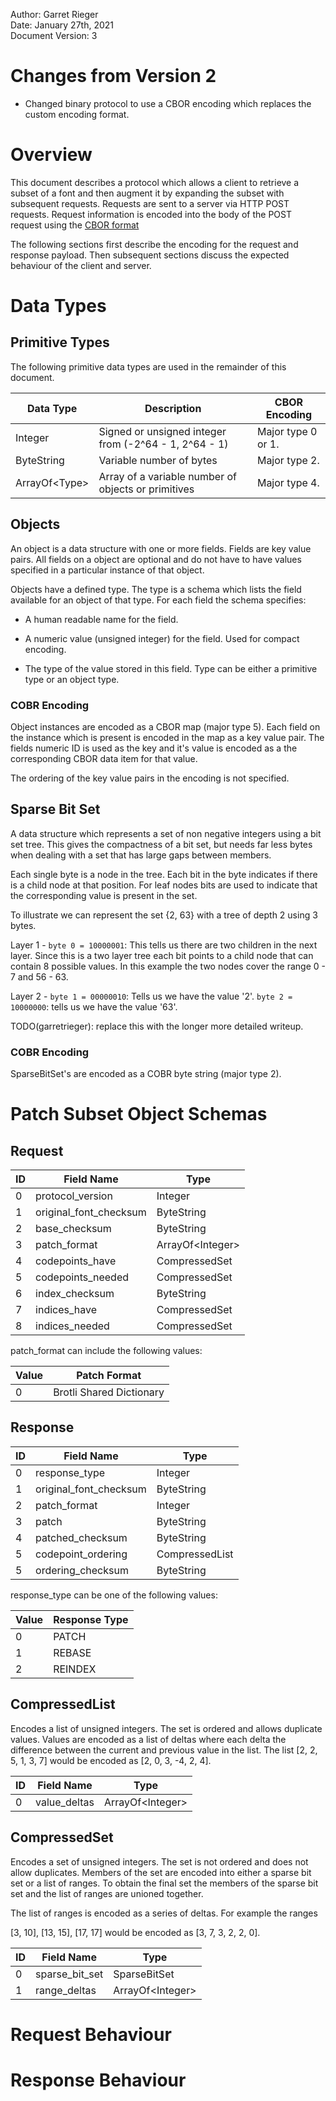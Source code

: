 Author: Garret Rieger  
Date: January 27th, 2021  
Document Version: 3  

# Changes from Version 2

* Changed binary protocol to use a CBOR encoding which replaces the custom
  encoding format.

# Overview

This document describes a protocol which  allows a client to retrieve a
subset of a font and then augment it by expanding the subset with
subsequent requests. Requests are sent to a server via HTTP POST requests.
Request information is encoded into the body of the POST request using 
the [CBOR format](https://www.rfc-editor.org/rfc/rfc8949.html)

The following sections first describe the encoding for the request and
response payload. Then subsequent sections discuss the expected behaviour
of the client and server.

# Data Types

## Primitive Types

The following primitive data types are used in the remainder of this document.

| Data Type       | Description                                           | CBOR Encoding      |
| --------------- | ----------------------------------------------------- | ------------------ |
| Integer         | Signed or unsigned integer from (-2^64 - 1, 2^64 - 1) | Major type 0 or 1. |
| ByteString      | Variable number of bytes                              | Major type 2.      |
| ArrayOf\<Type\> | Array of a variable number of objects or primitives   | Major type 4.      |

## Objects

An object is a data structure with one or more fields. Fields are key
value pairs.  All fields on a object are optional and do not have to have
values specified in a particular instance of that object.

Objects have a defined type. The type is a schema which lists the field
available for an object of that type. For each field the schema specifies:

*  A human readable name for the field.

*  A numeric value (unsigned integer) for the field. Used for compact
   encoding.
   
* The type of the value stored in this field. Type can be either a
  primitive type or an object type.

### COBR Encoding

Object instances are encoded as a CBOR map (major type 5). Each field on
the instance which is present is encoded in the map as a key value pair.
The fields numeric ID is used as the key and it's value is encoded as a
the corresponding CBOR data item for that value.

The ordering of the key value pairs in the encoding is not specified.

## Sparse Bit Set

A data structure which represents a set of non negative integers using a
bit set tree. This gives the compactness of a bit set, but needs far less
bytes when dealing with a set that has large gaps between members.

Each single byte is a node in the tree. Each bit in the byte indicates if
there is a child node at that position. For leaf nodes bits are used to
indicate that the corresponding value is present in the set.
 
To illustrate we can represent the set {2, 63} with a tree of depth 2 using
3 bytes.
 
Layer 1 - `byte 0 = 10000001`: This tells us there are two children in the
next layer. Since this is a two layer tree each bit points  to a child node
that can contain 8 possible values. In this example the two nodes cover the
range 0 - 7 and 56 - 63.
 
Layer 2 - `byte 1 = 00000010`: Tells us we have the value '2'.
`byte 2 = 10000000`: tells us we have the value '63'.

TODO(garretrieger): replace this with the longer more detailed writeup.

### COBR Encoding

SparseBitSet's are encoded as a COBR byte string (major type 2).

# Patch Subset Object Schemas

## Request

  | ID | Field Name             | Type                   |
  | -- | ---------------------- | ---------------------- |
  | 0  | protocol_version       | Integer                |
  | 1  | original_font_checksum | ByteString             |
  | 2  | base_checksum          | ByteString             |
  | 3  | patch_format           | ArrayOf\<Integer\>     |
  | 4  | codepoints_have        | CompressedSet          |
  | 5  | codepoints_needed      | CompressedSet          |
  | 6  | index_checksum         | ByteString             |
  | 7  | indices_have           | CompressedSet          |
  | 8  | indices_needed         | CompressedSet          |

patch_format can include the following values:

  | Value | Patch Format             |
  | ----- | ------------------------ |
  | 0     | Brotli Shared Dictionary |

## Response

  | ID | Field Name             | Type                 |
  | -- | ---------------------- | -------------------- |
  | 0  | response_type          | Integer              |
  | 1  | original_font_checksum | ByteString           |
  | 2  | patch_format           | Integer              |
  | 3  | patch                  | ByteString           |
  | 4  | patched_checksum       | ByteString           |
  | 5  | codepoint_ordering     | CompressedList       |
  | 5  | ordering_checksum      | ByteString           |

response_type can be one of the following values:

  | Value | Response Type            |
  | ----- | ------------------------ |
  | 0     | PATCH                    |
  | 1     | REBASE                   |
  | 2     | REINDEX                  |

## CompressedList

Encodes a list of unsigned integers. The set is ordered and allows
duplicate values. Values are encoded as a list of deltas where each delta
the difference between the current and previous value in the list. The list
\[2, 2, 5, 1, 3, 7\] would be encoded as \[2, 0, 3, -4, 2, 4\].


  | ID | Field Name             | Type                   |
  | -- | ---------------------- | ---------------------- |
  | 0  | value_deltas           | ArrayOf\<Integer\>     |

## CompressedSet

Encodes a set of unsigned integers. The set is not ordered and does not
allow duplicates. Members of the set are encoded into either a sparse bit
set or a list of ranges. To obtain the final set the members of the sparse
bit set and the list of ranges are unioned together.

The list of ranges is encoded as a series of deltas. For example the ranges

\[3, 10\], \[13, 15\], \[17, 17\] would be encoded as \[3, 7, 3, 2, 2, 0\].

  | ID | Field Name             | Type                   |
  | -- | ---------------------- | ---------------------- |
  | 0  | sparse_bit_set         | SparseBitSet           |
  | 1  | range_deltas           | ArrayOf\<Integer\>     |


# Request Behaviour

# Response Behaviour

